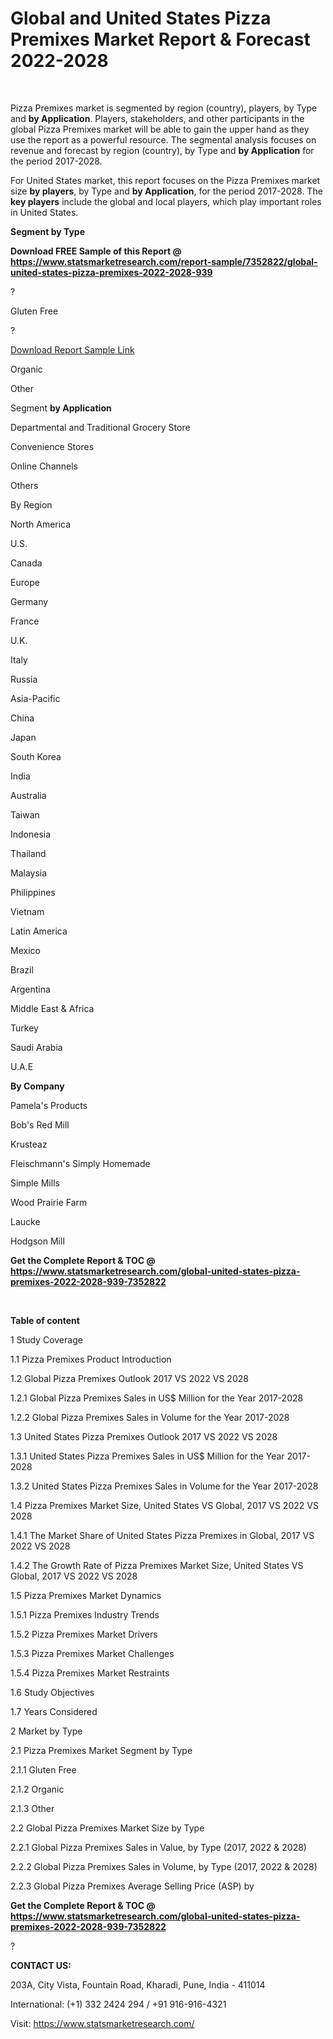 <h1>Global and United States Pizza Premixes Market Report & Forecast 2022-2028</h1><br/><p>Pizza Premixes market is segmented by region (country), players, by Type and <strong>by Application</strong>. Players, stakeholders, and other participants in the global Pizza Premixes market will be able to gain the upper hand as they use the report as a powerful resource. The segmental analysis focuses on revenue and forecast by region (country), by Type and <strong>by Application</strong> for the period 2017-2028.</p>
 
 
 
 <p>For United States market, this report focuses on the Pizza Premixes market size <strong>by players</strong>, by Type and <strong>by Application</strong>, for the period 2017-2028. The <strong>key players</strong> include the global and local players, which play important roles in United States.</p>
 
 
 
 <p><strong>Segment by Type</strong></p>
 
 
 
 <div><b>Download FREE Sample of this Report @ <a href="https://www.statsmarketresearch.com/download-free-sample/7352822/global-united-states-pizza-premixes-2022-2028-939">https://www.statsmarketresearch.com/report-sample/7352822/global-united-states-pizza-premixes-2022-2028-939</a></b></div>
 
 
 
 <p>? </p>
 
 
 
 <p>Gluten Free</p>
 
 
 
 <p>? </p>
 
 
 
 <p><a href="https://www.statsmarketresearch.com/download-free-sample/7352822/global-united-states-pizza-premixes-2022-2028-939">Download Report Sample Link</a></p>
 
 
 
 <p>Organic</p>
 
 
 
 <p>Other</p>
 
 
 
 <p>Segment <strong>by Application</strong></p>
 
 
 
 <p>Departmental and Traditional Grocery Store</p>
 
 
 
 <p>Convenience Stores</p>
 
 
 
 <p>Online Channels</p>
 
 
 
 <p>Others</p>
 
 
 
 <p>By Region</p>
 
 
 
 <p>North America</p>
 
 
 
 <p>U.S.</p>
 
 
 
 <p>Canada</p>
 
 
 
 <p>Europe</p>
 
 
 
 <p>Germany</p>
 
 
 
 <p>France</p>
 
 
 
 <p>U.K.</p>
 
 
 
 <p>Italy</p>
 
 
 
 <p>Russia</p>
 
 
 
 <p>Asia-Pacific</p>
 
 
 
 <p>China</p>
 
 
 
 <p>Japan</p>
 
 
 
 <p>South Korea</p>
 
 
 
 <p>India</p>
 
 
 
 <p>Australia</p>
 
 
 
 <p>Taiwan</p>
 
 
 
 <p>Indonesia</p>
 
 
 
 <p>Thailand</p>
 
 
 
 <p>Malaysia</p>
 
 
 
 <p>Philippines</p>
 
 
 
 <p>Vietnam</p>
 
 
 
 <p>Latin America</p>
 
 
 
 <p>Mexico</p>
 
 
 
 <p>Brazil</p>
 
 
 
 <p>Argentina</p>
 
 
 
 <p>Middle East & Africa</p>
 
 
 
 <p>Turkey</p>
 
 
 
 <p>Saudi Arabia</p>
 
 
 
 <p>U.A.E</p>
 
 
 
 <p><strong>By Company</strong></p>
 
 
 
 <p>Pamela&#39;s Products</p>
 
 
 
 <p>Bob&#39;s Red Mill</p>
 
 
 
 <p>Krusteaz</p>
 
 
 
 <p>Fleischmann&#39;s Simply Homemade</p>
 
 
 
 <p>Simple Mills</p>
 
 
 
 <p>Wood Prairie Farm</p>
 
 
 
 <p>Laucke</p>
 
 
 
 <p>Hodgson Mill</p>
 
 
 
 <div><b>Get the Complete Report & TOC @ <a href="https://www.statsmarketresearch.com/global-united-states-pizza-premixes-2022-2028-939-7352822">https://www.statsmarketresearch.com/global-united-states-pizza-premixes-2022-2028-939-7352822</a></b></div>
 
 
 
 <p><br />
 
 <b>Table of content</b></p>
 
 
 
 <p>1 Study Coverage<br />
 
 1.1 Pizza Premixes Product Introduction<br />
 
 1.2 Global Pizza Premixes Outlook 2017 VS 2022 VS 2028<br />
 
 1.2.1 Global Pizza Premixes Sales in US$ Million for the Year 2017-2028<br />
 
 1.2.2 Global Pizza Premixes Sales in Volume for the Year 2017-2028<br />
 
 1.3 United States Pizza Premixes Outlook 2017 VS 2022 VS 2028<br />
 
 1.3.1 United States Pizza Premixes Sales in US$ Million for the Year 2017-2028<br />
 
 1.3.2 United States Pizza Premixes Sales in Volume for the Year 2017-2028<br />
 
 1.4 Pizza Premixes Market Size, United States VS Global, 2017 VS 2022 VS 2028<br />
 
 1.4.1 The Market Share of United States Pizza Premixes in Global, 2017 VS 2022 VS 2028<br />
 
 1.4.2 The Growth Rate of Pizza Premixes Market Size, United States VS Global, 2017 VS 2022 VS 2028<br />
 
 1.5 Pizza Premixes Market Dynamics<br />
 
 1.5.1 Pizza Premixes Industry Trends<br />
 
 1.5.2 Pizza Premixes Market Drivers<br />
 
 1.5.3 Pizza Premixes Market Challenges<br />
 
 1.5.4 Pizza Premixes Market Restraints<br />
 
 1.6 Study Objectives<br />
 
 1.7 Years Considered<br />
 
 2 Market by Type<br />
 
 2.1 Pizza Premixes Market Segment by Type<br />
 
 2.1.1 Gluten Free<br />
 
 2.1.2 Organic<br />
 
 2.1.3 Other<br />
 
 2.2 Global Pizza Premixes Market Size by Type<br />
 
 2.2.1 Global Pizza Premixes Sales in Value, by Type (2017, 2022 & 2028)<br />
 
 2.2.2 Global Pizza Premixes Sales in Volume, by Type (2017, 2022 & 2028)<br />
 
 2.2.3 Global Pizza Premixes Average Selling Price (ASP) by</p>
 
 
 
 <div><b>Get the Complete Report & TOC @ <a href="https://www.statsmarketresearch.com/global-united-states-pizza-premixes-2022-2028-939-7352822">https://www.statsmarketresearch.com/global-united-states-pizza-premixes-2022-2028-939-7352822</a></b></div>
 
 
 
 <p>? </p>
 
 
 
 <p><b>CONTACT US:</b><br />
 
 203A, City Vista, Fountain Road, Kharadi, Pune, India - 411014<br />
 
 International: (+1) 332 2424 294 / +91 916-916-4321<br />
 
 Visit: <a href="https://www.statsmarketresearch.com/">https://www.statsmarketresearch.com/</a></p>